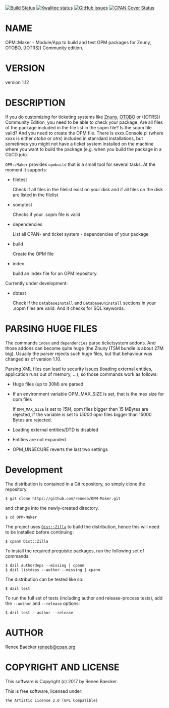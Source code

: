 [![Build Status](https://travis-ci.org/reneeb/OPM-Maker.svg?branch=master)](https://travis-ci.org/reneeb/OPM-Maker)
[![Kwalitee status](https://cpants.cpanauthors.org/dist/OPM-Maker.png)](https://cpants.cpanauthors.org/dist/OPM-Maker)
[![GitHub issues](https://img.shields.io/github/issues/reneeb/OPM-Maker.svg)](https://github.com/reneeb/OPM-Maker/issues)
[![CPAN Cover Status](https://cpancoverbadge.perl-services.de/OPM-Maker-1.12)](https://cpancoverbadge.perl-services.de/OPM-Maker-1.12)

# NAME

OPM::Maker - Module/App to build and test OPM packages for Znuny, OTOBO, ((OTRS)) Community edition.

# VERSION

version 1.12

# DESCRIPTION

If you do customizing for ticketing systems like [Znuny](https://znuny.org), [OTOBO](https://otobo.de) or ((OTRS)) Community Edition, you need to be able to check your package: Are all files of the package included in the file list in the sopm file? Is the sopm file valid? And you need to create the OPM file. There is xxxx.Console.pl (where xxxx is either _otobo_ or _otrs_) included in stanrdard installations, but sometimes you might not have a ticket system installed on the machine where you want to build the package (e.g. when you build the package in a CI/CD job).

`OPM::Maker` provides `opmbuild` that is a small tool for several tasks. At the moment it supports:

- filetest

    Check if all files in the filelist exist on your disk and if all files on the disk are listed in the filelist

- somptest

    Checks if your .sopm file is valid

- dependencies

    List all CPAN- and ticket system - dependencies of your package

- build

    Create the OPM file

- index

    build an index file for an OPM repository.

Currently under development:

- dbtest

    Check if the `DatabaseInstall` and `DatabaseUninstall` sections in your .sopm files are valid. And it checks for SQL keywords.

# PARSING HUGE FILES

The commands `index` and `dependencies` parse ticketsystem addons. And those addons can become quite huge (the Znuny ITSM bundle
is about 27M big). Usually the parser rejects such huge files, but that behaviour was changed as of version 1.10.

Parsing XML files can lead to security issues (loading external entities, application runs out of memory, ...), so those commands
work as follows:

- Huge files (up to 30M) are parsed
- If an environment variable OPM\_MAX\_SIZE is set, that is the max size for opm files

    If `OPM_MAX_SIZE` is set to _15M_, opm files bigger than 15 MBytes are rejected, if
    the variable is set to _15000_ opm files bigger than 15000 Bytes are rejected.

- Loading external entities/DTD is disabled
- Entities are not expanded
- OPM\_UNSECURE reverts the last two settings



# Development

The distribution is contained in a Git repository, so simply clone the
repository

```
$ git clone https://github.com/reneeb/OPM-Maker.git
```

and change into the newly-created directory.

```
$ cd OPM-Maker
```

The project uses [`Dist::Zilla`](https://metacpan.org/pod/Dist::Zilla) to
build the distribution, hence this will need to be installed before
continuing:

```
$ cpanm Dist::Zilla
```

To install the required prequisite packages, run the following set of
commands:

```
$ dzil authordeps --missing | cpanm
$ dzil listdeps --author --missing | cpanm
```

The distribution can be tested like so:

```
$ dzil test
```

To run the full set of tests (including author and release-process tests),
add the `--author` and `--release` options:

```
$ dzil test --author --release
```

# AUTHOR

Renee Baecker <reneeb@cpan.org>

# COPYRIGHT AND LICENSE

This software is Copyright (c) 2017 by Renee Baecker.

This is free software, licensed under:

    The Artistic License 2.0 (GPL Compatible)
